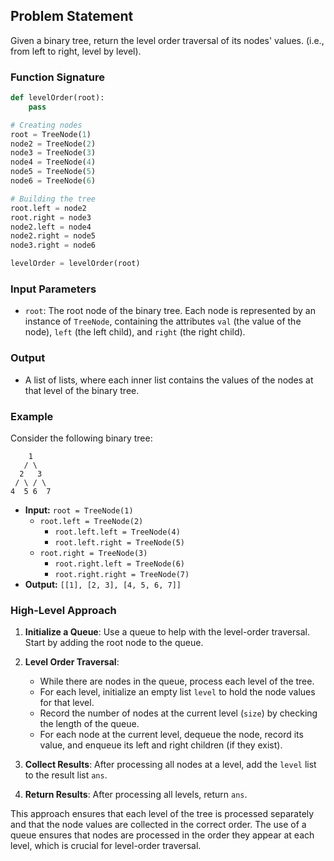 ## Problem Statement

Given a binary tree, return the level order traversal of its nodes' values. (i.e., from left to right, level by level).

### Function Signature

```python
def levelOrder(root):
    pass

# Creating nodes
root = TreeNode(1)
node2 = TreeNode(2)
node3 = TreeNode(3)
node4 = TreeNode(4)
node5 = TreeNode(5)
node6 = TreeNode(6)

# Building the tree
root.left = node2
root.right = node3
node2.left = node4
node2.right = node5
node3.right = node6

levelOrder = levelOrder(root)
```

### Input Parameters

- `root`: The root node of the binary tree. Each node is represented by an instance of `TreeNode`, containing the attributes `val` (the value of the node), `left` (the left child), and `right` (the right child).

### Output

- A list of lists, where each inner list contains the values of the nodes at that level of the binary tree.

### Example

Consider the following binary tree:

```
    1
   / \
  2   3
 / \ / \
4  5 6  7
```

- **Input:** `root = TreeNode(1)`
  - `root.left = TreeNode(2)`
    - `root.left.left = TreeNode(4)`
    - `root.left.right = TreeNode(5)`
  - `root.right = TreeNode(3)`
    - `root.right.left = TreeNode(6)`
    - `root.right.right = TreeNode(7)`
- **Output:** `[[1], [2, 3], [4, 5, 6, 7]]`

### High-Level Approach

1. **Initialize a Queue**: Use a queue to help with the level-order traversal. Start by adding the root node to the queue.

2. **Level Order Traversal**:
   - While there are nodes in the queue, process each level of the tree.
   - For each level, initialize an empty list `level` to hold the node values for that level.
   - Record the number of nodes at the current level (`size`) by checking the length of the queue.
   - For each node at the current level, dequeue the node, record its value, and enqueue its left and right children (if they exist).

3. **Collect Results**: After processing all nodes at a level, add the `level` list to the result list `ans`.

4. **Return Results**: After processing all levels, return `ans`.

This approach ensures that each level of the tree is processed separately and that the node values are collected in the correct order. The use of a queue ensures that nodes are processed in the order they appear at each level, which is crucial for level-order traversal.
